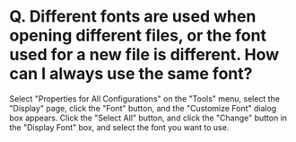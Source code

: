 # Q. Different fonts are used when opening different files, or the font used for a new file is different. How can I always use the same font?

Select "Properties for All Configurations" on the "Tools" menu, select the "Display" page, click the "Font" button, and the "Customize Font" dialog box appears. Click the "Select All" button, and click the "Change" button in the "Display Font" box, and select the font you want to use.

